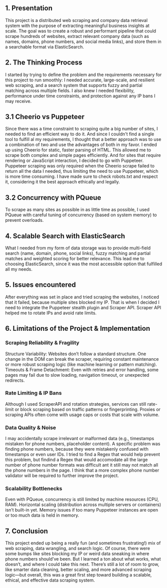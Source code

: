 ## 1. Presentation
This project is a distributed web scraping and company data retrieval system with the purpose of extracting meaningful business insights at scale. The goal was to create a robust and performant pipeline that could scrape hundreds of websites, extract relevant company data (such as names, domains, phone numbers, and social media links), and store them in a searchable format via ElasticSearch.

## 2. The Thinking Process
I started by trying to define the problem and the requirements necessary for this project to run smoothly: I needed accurate, large-scale, and resilient web scraping, and a search system that supports fuzzy and partial matching across multiple fields. I also knew I needed flexibility, performance under time constraints, and protection against any IP bans I may receive.

## 3.1 Cheerio vs Puppeteer
Since there was a time constraint to scraping quite a big number of sites, I needed to find an efficient way to do it. And since I couldn't find a single tool to fulfill al my requirements, I thought that a better approach was to use a combination of two and use the advantages of both in my favor. I ended up using Cheerio for static, faster parsing of HTML. This allowed me to scrape both complex and simple pages efficiently. And for sites that require rendering or JavaScript interaction, I decided to go with Puppeteer. Puppeteer scraping was only required when the Cheerio scrape failed to return all the data I needed, thus limiting the need to use Puppeteer, which is more time consuming.
I have made sure to check robots.txt and respect it, considering it the best approach ethically and legally.

## 3.2 Concurrency with PQueue
To scrape as many sites as possible in as little time as possible, I used PQueue with careful tuning of concurrency (based on system memory) to prevent overloads.

## 4. Scalable Search with ElasticSearch
What I needed from my form of data storage was to provide multi-field search (name, domain, phone, social links), fuzzy matching and partial matches and weighted scoring for better relevance. This lead me to choosing ElasticSearch, since it was the most accessible option that fulfilled all my needs.

## 5. Issues encountered
After everything was set in place and tried scraping the websites, I noticed that it failed, because multiple sites blocked my IP. That is when I decided I need to integrate the Puppeteer stealth plugin and Scraper API. Scraper API helped me to rotate IPs and avoid rate limits.

## 6. Limitations of the Project & Implementation

### Scraping Reliability & Fragility

Structure Variability: Websites don’t follow a standard structure. One change in the DOM can break the scraper, requiring constant maintenance or more robust scraping logic (like machine learning or pattern matching).
Timeouts & Frame Detachment: Even with retries and error handling, some pages may fail due to slow loading, navigation timeout, or unexpected redirects.

### Rate Limiting & IP Bans
Although I used ScraperAPI and rotation strategies, services can still rate-limit or block scraping based on traffic patterns or fingerprinting.
Proxies or scraping APIs often come with usage caps or costs that scale with volume.

### Data Quality & Noise
I may accidentally scrape irrelevant or malformed data (e.g., timestamps mistaken for phone numbers, placeholder content).
A specific problem was finding phone numbers, because they were mistakenly confused with timestamps or even user IDs. I tried to find a Regex that would help prevent this problem, but findind a Regex that would accomodate all the large number of phone number formats was difficult ant it still may not match all the phone numbers in the page. I think that a more complex phone number validator will be required to further improve the project.

### Scalability Bottlenecks
Even with PQueue, concurrency is still limited by machine resources (CPU, RAM). Horizontal scaling (distribution across multiple servers or containers) isn’t built-in yet. Memory issues if too many Puppeteer instances are open or too much data is held in memory.

## 7. Conclusion
This project ended up being a really fun (and sometimes frustrating!) mix of web scraping, data wrangling, and search logic. Of course, there were some bumps like sites blocking my IP or weird data sneaking in where phone numbers should’ve been. But I learned a ton about what works, what doesn’t, and where I could take this next. There’s still a lot of room to grow, like smarter data cleaning, better scaling, and more advanced scraping logic—but overall, this was a great first step toward building a scalable, ethical, and effective data scraping system.




